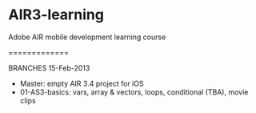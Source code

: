 AIR3-learning
=============

Adobe AIR mobile development learning course

=============

BRANCHES
15-Feb-2013
- Master: empty AIR 3.4 project for iOS
- 01-AS3-basics: vars, array & vectors, loops, conditional (TBA), movie clips
